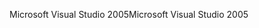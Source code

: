 <span data-ttu-id="00866-101">Microsoft Visual Studio 2005</span><span class="sxs-lookup"><span data-stu-id="00866-101">Microsoft Visual Studio 2005</span></span>